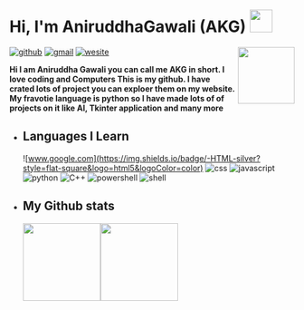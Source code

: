 
# Hi, I'm AniruddhaGawali (AKG) <a href="https://www.gautamkrishnar.com/"><img src="https://media.giphy.com/media/hvRJCLFzcasrR4ia7z/giphy.gif" width="40"></a>

<img align='right' src='https://user-images.githubusercontent.com/5713670/87202985-820dcb80-c2b6-11ea-9f56-7ec461c497c3.gif' width="100">

[![github](https://img.shields.io/badge/AniruddhaGawali-171717?style=flat-square&logo=Github&logoColor=color)](https://github.com/AniruddhaGawali)
[![gmail](https://img.shields.io/badge/aniruddhagawali05@gmail.com-E95439?style=flat-square&logo=Gmail&logoColor=white)](mailto:aniruddhagawali05@gmail.com)
[![wesite](https://img.shields.io/badge/%20🔖-AKG_Site-slateblue?style=flat-square&labelColor=slateblue)](https://aniruddhagawali.github.io/AniruddhaGawali/)

**Hi I am Aniruddha Gawali you can call me AKG in short. I love coding and Computers This is my github. I have crated lots of project you can exploer them on my website. My fravotie language is python so I have made lots of of projects on it like AI, Tkinter application and many more**

- ## Languages I Learn

  
  ![www.google.com](https://img.shields.io/badge/-HTML-silver?style=flat-square&logo=html5&logoColor=color)
  ![css](https://img.shields.io/badge/-CSS-silver?style=flat-square&logo=CSS3&logoColor=blue) ![javascript](https://img.shields.io/badge/-Javascript-silver?style=flat-square&logo=Javascript&logoColor=color) ![python](https://img.shields.io/badge/Python-silver?style=flat-square&logo=python&logoColor=color) 
  ![C++](https://img.shields.io/badge/-C++-silver?style=flat-square&logo=c%2b%2b&logoColor=color)
  ![powershell](https://img.shields.io/badge/-Powershell-silver?style=flat-square&logo=powershell&logoColor=color)  ![shell](https://img.shields.io/badge/-Shell-silver?style=flat-square&logo=shell&logoColor=color)

- ## My Github stats
  <a href="https://aniruddhagawali.github.io/AKG-PROJECTS/"><img height="137.3px" src="https://github-readme-stats.vercel.app/api?username=AniruddhaGawali&hide_title=true&hide_border=true&show_icons=true&include_all_commits=true&count_private=true&line_height=21&text_color=000&icon_color=000&bg_color=0,ea6161,ffc64d,fffc4d,52fa5a&theme=graywhite" /><img height="137.3px" src="https://github-readme-stats.vercel.app/api/top-langs/?username=AniruddhaGawali&hide=html&hide_title=true&hide_border=true&layout=compact&langs_count=7&exclude_repo=comp426&text_color=000&icon_color=fff&bg_color=0,52fa5a,4dfcff,c64dff&theme=graywhite"/></a>
